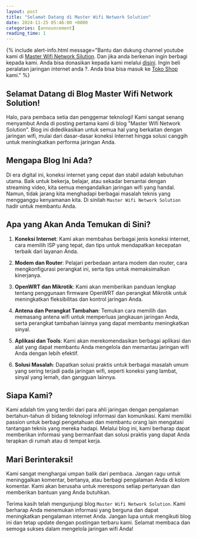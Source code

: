 ```yaml
---
layout: post
title: "Selamat Datang di Master Wifi Network Solution"
date: 2024-11-25 05:46:00 +0800
categories: [announcement]
reading_time: 1
---
```


{% include alert-info.html message="Bantu dan dukung channel youtube kami di <a href='https://youtube.com/@masterwifinetworksolution?sub_confirmation=1'>Master Wifi Network Silution</a>. Dan jika anda berkenan ingin berbagi kepada kami. Anda bisa donasikan kepada kami melalui <a href='/donate.html'>disini</a>. Ingin beli peralatan jaringan internet anda ?. Anda bisa bisa masuk ke <a href='https://shpe.site/tokobeberkah'>Toko Shop</a> kami." %}

## Selamat Datang di Blog Master Wifi Network Solution!

Halo, para pembaca setia dan penggemar teknologi! Kami sangat senang menyambut Anda di posting pertama kami di blog "Master Wifi Network Solution". Blog ini didedikasikan untuk semua hal yang berkaitan dengan jaringan wifi, mulai dari dasar-dasar koneksi internet hingga solusi canggih untuk meningkatkan performa jaringan Anda.

## Mengapa Blog Ini Ada?

Di era digital ini, koneksi internet yang cepat dan stabil adalah kebutuhan utama. Baik untuk bekerja, belajar, atau sekadar bersantai dengan streaming video, kita semua mengandalkan jaringan wifi yang handal. Namun, tidak jarang kita menghadapi berbagai masalah teknis yang mengganggu kenyamanan kita. Di sinilah `Master Wifi Network Solution` hadir untuk membantu Anda.

## Apa yang Akan Anda Temukan di Sini?

1. **Koneksi Internet**: Kami akan membahas berbagai jenis koneksi internet, cara memilih ISP yang tepat, dan tips untuk mendapatkan kecepatan terbaik dari layanan Anda.

1. **Modem dan Router**: Pelajari perbedaan antara modem dan router, cara mengkonfigurasi perangkat ini, serta tips untuk memaksimalkan kinerjanya.

1. **OpenWRT dan Mikrotik**: Kami akan memberikan panduan lengkap tentang penggunaan firmware OpenWRT dan perangkat Mikrotik untuk meningkatkan fleksibilitas dan kontrol jaringan Anda.

1. **Antena dan Perangkat Tambahan**: Temukan cara memilih dan memasang antena wifi untuk memperluas jangkauan jaringan Anda, serta perangkat tambahan lainnya yang dapat membantu meningkatkan sinyal.

1. **Aplikasi dan Tools**: Kami akan merekomendasikan berbagai aplikasi dan alat yang dapat membantu Anda mengelola dan memantau jaringan wifi Anda dengan lebih efektif.

1. **Solusi Masalah**: Dapatkan solusi praktis untuk berbagai masalah umum yang sering terjadi pada jaringan wifi, seperti koneksi yang lambat, sinyal yang lemah, dan gangguan lainnya.

## Siapa Kami?

Kami adalah tim yang terdiri dari para ahli jaringan dengan pengalaman bertahun-tahun di bidang teknologi informasi dan komunikasi. Kami memiliki passion untuk berbagi pengetahuan dan membantu orang lain mengatasi tantangan teknis yang mereka hadapi. Melalui blog ini, kami berharap dapat memberikan informasi yang bermanfaat dan solusi praktis yang dapat Anda terapkan di rumah atau di tempat kerja.

## Mari Berinteraksi!

Kami sangat menghargai umpan balik dari pembaca. Jangan ragu untuk meninggalkan komentar, bertanya, atau berbagi pengalaman Anda di kolom komentar. Kami akan berusaha untuk merespons setiap pertanyaan dan memberikan bantuan yang Anda butuhkan.

Terima kasih telah mengunjungi blog `Master Wifi Network Solution`. Kami berharap Anda menemukan informasi yang berguna dan dapat meningkatkan pengalaman internet Anda. Jangan lupa untuk mengikuti blog ini dan tetap update dengan postingan terbaru kami. Selamat membaca dan semoga sukses dalam mengelola jaringan wifi Anda!